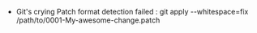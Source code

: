 - Git's crying Patch format detection failed : git apply --whitespace=fix /path/to/0001-My-awesome-change.patch
